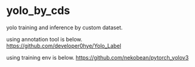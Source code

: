 # yolo_by_cds
yolo training and inference by custom dataset.

using annotation tool is below.
https://github.com/developer0hye/Yolo_Label

using training env is below.
https://github.com/nekobean/pytorch_yolov3
